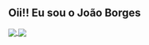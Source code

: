 ## Oii!! Eu sou o João Borges

<a href="https://github.com/jonhpaul5">
  <img align="center" src="https://github-readme-stats.vercel.app/api?username=anuraghazra" />
</a>
<a href="https://github.com/jonhpaul5">
  <img align="center" src="https://github-readme-stats.vercel.app/api/top-langs/?username=anuraghazra&layout=compact" />
</a>
